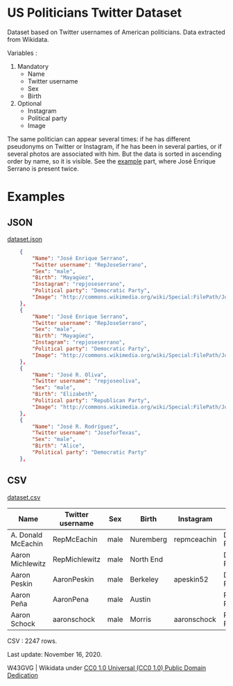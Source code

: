 # US Politicians Twitter Dataset
 Dataset based on Twitter usernames of American politicians. Data extracted from Wikidata.
 
 Variables :

 1. Mandatory
    - Name
    - Twitter username
    - Sex
    - Birth
2. Optional
    - Instagram
    - Political party
    - Image

 The same politician can appear several times: if he has different pseudonyms on Twitter or Instagram, if he has been in several parties, or if several photos are associated with him. But the data is sorted in ascending order by name, so it is visible. See the [example](https://github.com/W43GVG/US-Politicians-Twitter-Dataset#examples) part, where José Enrique Serrano is present twice.

# Examples
## JSON

[dataset.json](https://github.com/W43GVG/US-Politicians-Twitter-Dataset/blob/master/dataset.csv)

```json
    {
        "Name": "José Enrique Serrano",
        "Twitter username": "RepJoseSerrano",
        "Sex": "male",
        "Birth": "Mayagüez",
        "Instagram": "repjoseserrano",
        "Political party": "Democratic Party",
        "Image": "http://commons.wikimedia.org/wiki/Special:FilePath/Jose%20Serrano%2C%20official%20109th%20Congress%20photo.jpg"
    },
    {
        "Name": "José Enrique Serrano",
        "Twitter username": "RepJoseSerrano",
        "Sex": "male",
        "Birth": "Mayagüez",
        "Instagram": "repjoseserrano",
        "Political party": "Democratic Party",
        "Image": "http://commons.wikimedia.org/wiki/Special:FilePath/Josieserrano.jpeg"
    },
    {
        "Name": "José R. Oliva",
        "Twitter username": "repjoseoliva",
        "Sex": "male",
        "Birth": "Elizabeth",
        "Political party": "Republican Party",
        "Image": "http://commons.wikimedia.org/wiki/Special:FilePath/Jose%20R.%20Oliva.jpg"
    },
    {
        "Name": "José R. Rodríguez",
        "Twitter username": "JoseforTexas",
        "Sex": "male",
        "Birth": "Alice",
        "Political party": "Democratic Party"
    },
```
## CSV

[dataset.csv](https://github.com/W43GVG/US-Politicians-Twitter-Dataset/blob/master/dataset.csv)

| Name               | Twitter username | Sex  | Birth     | Instagram   | Political party  | Image                                                                                                                        |
|--------------------|------------------|------|-----------|-------------|------------------|------------------------------------------------------------------------------------------------------------------------------|
| A. Donald McEachin | RepMcEachin      | male | Nuremberg | repmceachin | Democratic Party | http://commons.wikimedia.org/wiki/Special:FilePath/Donald%20McEachin%20portrait%20116th%20Congress.jpg                       |
| Aaron Michlewitz   | RepMichlewitz    | male | North End |             | Democratic Party |                                                                                                                              |
| Aaron Peskin       | AaronPeskin      | male | Berkeley  | apeskin52   | Democratic Party | http://commons.wikimedia.org/wiki/Special:FilePath/Aaron%20peskin%20%2815289024971%29.jpg                                    |
| Aaron Peña         | AaronPena        | male | Austin    |             | Republican Party | http://commons.wikimedia.org/wiki/Special:FilePath/Aaronpenadais.jpg                                                         |
| Aaron Schock       | aaronschock      | male | Morris    | aaronschock | Republican Party | http://commons.wikimedia.org/wiki/Special:FilePath/Aaron%20Schock%2C%20official%20photo%20portrait%2C%20111th%20Congress.jpg |
 
 CSV : 2247 rows.

Last update: November 16, 2020.

W43GVG | Wikidata under  [CC0 1.0 Universal (CC0 1.0) Public Domain Dedication](https://creativecommons.org/publicdomain/zero/1.0/)
